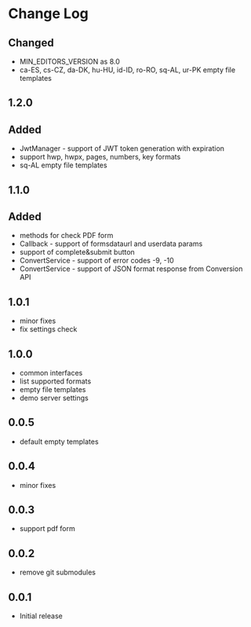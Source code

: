 # Change Log

## Changed
- MIN_EDITORS_VERSION as 8.0
- ca-ES, cs-CZ, da-DK, hu-HU, id-ID, ro-RO, sq-AL, ur-PK empty file templates

## 1.2.0
## Added
- JwtManager - support of JWT token generation with expiration
- support hwp, hwpx, pages, numbers, key formats
- sq-AL empty file templates

## 1.1.0
## Added
- methods for check PDF form
- Callback - support of formsdataurl and userdata params
- support of complete&submit button
- ConvertService - support of error codes -9, -10
- ConvertService - support of JSON format response from Conversion API

## 1.0.1
- minor fixes
- fix settings check

## 1.0.0
- common interfaces
- list supported formats
- empty file templates
- demo server settings

## 0.0.5
- default empty templates

## 0.0.4
- minor fixes

## 0.0.3
- support pdf form

## 0.0.2
- remove git submodules

## 0.0.1
- Initial release
